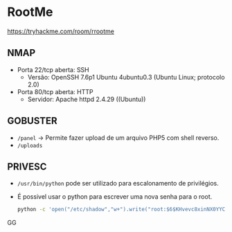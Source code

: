 # RootMe
https://tryhackme.com/room/rrootme

## NMAP
- Porta 22/tcp aberta: SSH
  - Versão: OpenSSH 7.6p1 Ubuntu 4ubuntu0.3 (Ubuntu Linux; protocolo 2.0)
- Porta 80/tcp aberta: HTTP
  - Servidor: Apache httpd 2.4.29 ((Ubuntu))

## GOBUSTER
- `/panel` -> Permite fazer upload de um arquivo PHP5 com shell reverso.
- `/uploads`

## PRIVESC
- `/usr/bin/python` pode ser utilizado para escalonamento de privilégios.

- É possivel usar o python para escrever uma nova senha para o root. 

  ```bash
  python -c 'open("/etc/shadow","w+").write("root:$6$KHvevc8xinNX0YYC$h2jFKDnWzGG0Na.63DHOtX6dHkg18f5a0AwovLqIYKUI6.2B4UKE9WSRvvzMaj.zuNjecnmkbGlptgK7sBY6.0:18478:0:99999:7:::")'
  ```
  
GG
